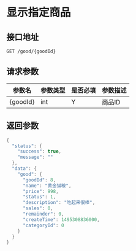 # 显示指定商品

## 接口地址
```
GET /good/{goodId}
```

## 请求参数
|参数名|参数类型|是否必填|参数描述|
|-----|------|-------|-------|
|{goodId}|int|Y|商品ID|

## 返回参数
```Java
{
  "status": {
    "success": true,
    "message": ""
  },
  "data": {
    "good": {
      "goodId": 8,
      "name": "黄金猫粮",
      "price": 998,
      "status": 1,
      "description": "吃起来很棒",
      "sales": 0,
      "remainder": 0,
      "createTime": 1495308836000,
      "categoryId": 0
    }
  }
}
```
